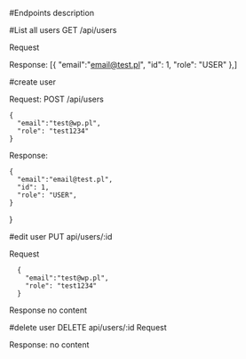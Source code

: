 #Endpoints description

#List all users
GET /api/users

Request

Response:
    [{
      "email":"email@test.pl",
      "id": 1,
      "role": "USER"
      },]

#create user

Request:
POST /api/users

    {
      "email":"test@wp.pl",
      "role": "test1234"
    }
    
Response: 

    {
      "email":"email@test.pl",
      "id": 1,
      "role": "USER",
    }
  }
  
#edit user
  PUT api/users/:id
  
  Request
  
      {
        "email":"test@wp.pl",
        "role": "test1234"
      }
      
  Response
  no content
      
#delete user
  DELETE api/users/:id
  Request
      
  Response: 
  no content